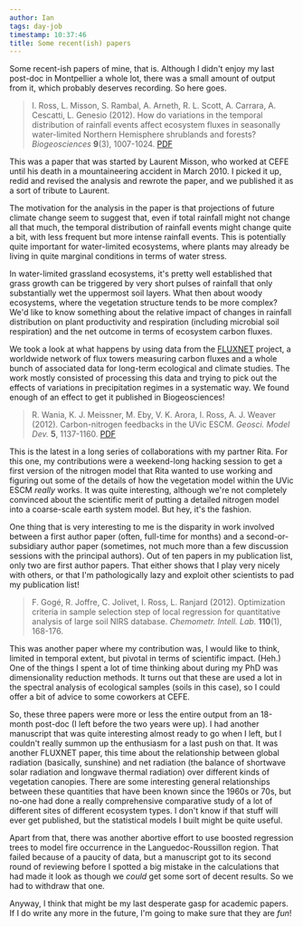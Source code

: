 ```yaml
---
author: Ian
tags: day-job
timestamp: 10:37:46
title: Some recent(ish) papers
---
```

Some recent-ish papers of mine, that is.  Although I didn't enjoy my
last post-doc in Montpellier a whole lot, there was a small amount of
output from it, which probably deserves recording.  So here goes.

> I. Ross, L. Misson, S. Rambal, A. Arneth, R. L. Scott, A. Carrara,
A. Cescatti, L. Genesio (2012).  How do variations in the temporal
distribution of rainfall events affect ecosystem fluxes in seasonally
water-limited Northern Hemisphere shrublands and forests?
_Biogeosciences_ **9**(3), 1007-1024.  [PDF][precipitation]

This was a paper that was started by Laurent Misson, who worked at
CEFE until his death in a mountaineering accident in March 2010.  I
picked it up, redid and revised the analysis and rewrote the paper,
and we published it as a sort of tribute to Laurent.

The motivation for the analysis in the paper is that projections of
future climate change seem to suggest that, even if total rainfall
might not change all that much, the temporal distribution of rainfall
events might change quite a bit, with less frequent but more intense
rainfall events.  This is potentially quite important for
water-limited ecosystems, where plants may already be living in quite
marginal conditions in terms of water stress.

In water-limited grassland ecosystems, it's pretty well established
that grass growth can be triggered by very short pulses of rainfall
that only substantially wet the uppermost soil layers.  What then
about woody ecosystems, where the vegetation structure tends to be
more complex?  We'd like to know something about the relative impact
of changes in rainfall distribution on plant productivity and
respiration (including microbial soil respiration) and the net outcome
in terms of ecosystem carbon fluxes.

We took a look at what happens by using data from the
[FLUXNET][fluxnet] project, a worldwide network of flux towers
measuring carbon fluxes and a whole bunch of associated data for
long-term ecological and climate studies.  The work mostly consisted
of processing this data and trying to pick out the effects of
variations in precipitation regimes in a systematic way.  We found
enough of an effect to get it published in Biogeosciences!

> R. Wania, K. J. Meissner, M. Eby, V. K. Arora, I. Ross, A. J. Weaver
(2012).  Carbon-nitrogen feedbacks in the UVic ESCM. _Geosci. Model
Dev._ **5**, 1137-1160.  [PDF][uvic]

This is the latest in a long series of collaborations with my partner
Rita.  For this one, my contributions were a weekend-long hacking
session to get a first version of the nitrogen model that Rita wanted
to use working and figuring out some of the details of how the
vegetation model within the UVic ESCM _really_ works.  It was quite
interesting, although we're not completely convinced about the
scientific merit of putting a detailed nitrogen model into a
coarse-scale earth system model.  But hey, it's the fashion.

One thing that is very interesting to me is the disparity in work
involved between a first author paper (often, full-time for months)
and a second-or-subsidiary author paper (sometimes, not much more than
a few discussion sessions with the principal authors).  Out of ten
papers in my publication list, only two are first author papers.  That
either shows that I play very nicely with others, or that I'm
pathologically lazy and exploit other scientists to pad my publication
list!

> F. Gogé, R. Joffre, C. Jolivet, I. Ross, L. Ranjard (2012).
Optimization criteria in sample selection step of local regression for
quantitative analysis of large soil NIRS database.
_Chemometr. Intell.  Lab._ **110**(1), 168-176.

This was another paper where my contribution was, I would like to
think, limited in temporal extent, but pivotal in terms of scientific
impact.  (Heh.)  One of the things I spent a lot of time thinking
about during my PhD was dimensionality reduction methods.  It turns
out that these are used a lot in the spectral analysis of ecological
samples (soils in this case), so I could offer a bit of advice to some
coworkers at CEFE.

So, these three papers were more or less the entire output from an
18-month post-doc (I left before the two years were up).  I had
another manuscript that was quite interesting almost ready to go when
I left, but I couldn't really summon up the enthusiasm for a last push
on that.  It was another FLUXNET paper, this time about the
relationship between global radiation (basically, sunshine) and net
radiation (the balance of shortwave solar radiation and longwave
thermal radiation) over different kinds of vegetation canopies.  There
are some interesting general relationships between these quantities
that have been known since the 1960s or 70s, but no-one had done a
really comprehensive comparative study of a lot of different sites of
different ecosystem types.  I don't know if that stuff will ever get
published, but the statistical models I built might be quite useful.

Apart from that, there was another abortive effort to use boosted
regression trees to model fire occurrence in the Languedoc-Roussillon
region.  That failed because of a paucity of data, but a manuscript
got to its second round of reviewing before I spotted a big mistake in
the calculations that had made it look as though we _could_ get some
sort of decent results.  So we had to withdraw that one.

Anyway, I think that might be my last desperate gasp for academic
papers.  If I do write any more in the future, I'm going to make sure
that they are _fun_!

[precipitation]: http://www.biogeosciences.net/9/1007/2012/bg-9-1007-2012.html
[fluxnet]: http://www.fluxdata.org/
[uvic]: http://www.geosci-model-dev.net/5/1137/2012/gmd-5-1137-2012.html
